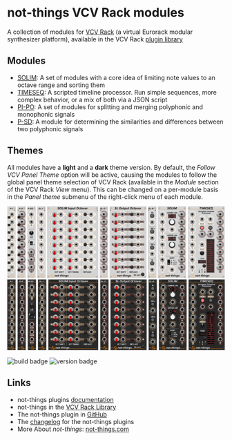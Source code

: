 # not-things VCV Rack modules

A collection of modules for [VCV Rack](https://vcvrack.com/) (a virtual Eurorack modular synthesizer platform), available in the VCV Rack [plugin library](https://library.vcvrack.com/not-things)

## Modules

* [SOLIM](./doc/SOLIM.md): A set of modules with a core idea of limiting note values to an octave range and sorting them
* [TIMESEQ](./doc/TIMESEQ.md): A scripted timeline processor. Run simple sequences, more complex behavior, or a mix of both via a JSON script
* [PI-PO](./doc/PIPO.md): A set of modules for splitting and merging polyphonic and monophonic signals
* [P-SD](./doc/PSD.md): A module for determining the similarities and differences between two polyphonic signals

## Themes

All modules have a **light** and a **dark** theme version. By default, the *Follow VCV Panel Theme* option will be active, causing the modules to follow the global panel theme selection of VCV Rack (available in the *Module* section of the VCV Rack *View* menu). This can be changed on a per-module basis in the *Panel theme* submenu of the right-click menu of each module.

![Solim modules in Light theme](./doc/all-modules-separated-light.png "Solim modules in Light theme")
![Solim modules in Dark theme](./doc/all-modules-separated-dark.png "Solim modules in Dark theme")

![build badge](https://img.shields.io/github/actions/workflow/status/not-things-modular/not-things-vcv/build-plugin.yml?label=build) ![version badge](https://img.shields.io/github/v/release/not-things-modular/not-things-vcv)

## Links

* not-things plugins [documentation](https://not-things-modular.github.io/not-things-vcv/)
* not-things in the [VCV Rack Library](https://library.vcvrack.com/not-things)
* The not-things plugin in [GitHub](https://github.com/not-things-modular/not-things-vcv)
* The [changelog](https://github.com/not-things-modular/not-things-vcv/blob/main/CHANGELOG.md) for the not-things plugins
* More About *not-things*:  [not-things.com](https://not-things.com)
